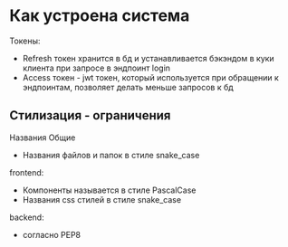 # Как устроена система

Токены:

- Refresh токен хранится в бд и устанавливается бэкэндом в куки клиента при запросе в эндпоинт login
- Access токен - jwt токен, который используется при обращении к эндпоинтам, позволяет делать меньше запросов к бд

## Стилизация - ограничения

Названия
Общие

- Названия файлов и папок в стиле snake_case

frontend:

- Компоненты называется в стиле PascalCase
- Названия css стилей в стиле snake_case

backend:

- согласно PEP8
